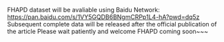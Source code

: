 FHAPD dataset will be avaliable using Baidu Network:
https://pan.baidu.com/s/1VY5GQDB6BNgmCRPp1L4-hA?pwd=dq5z 
Subsequent complete data will be released after the official publication of the article
Please wait patiently and welcome FHAPD coming soon~~~
